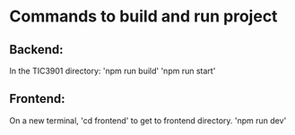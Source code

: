# Commands to build and run project

## Backend:
In the TIC3901 directory:
'npm run build' 
'npm run start'

## Frontend:
On a new terminal, 'cd frontend' to get to frontend directory.
'npm run dev'
